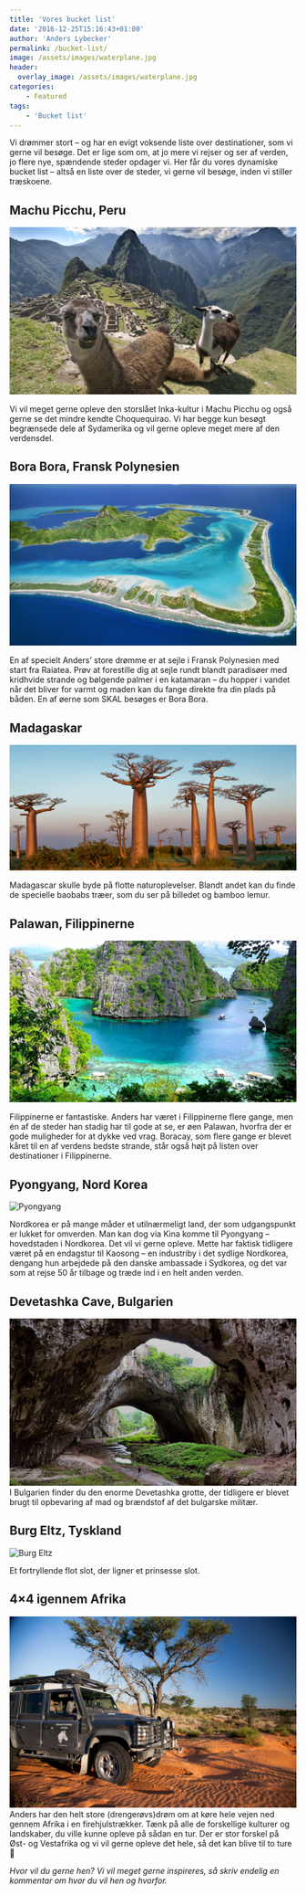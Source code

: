 ```yaml
---
title: 'Vores bucket list'
date: '2016-12-25T15:16:43+01:00'
author: 'Anders Lybecker'
permalink: /bucket-list/
image: /assets/images/waterplane.jpg
header:
  overlay_image: /assets/images/waterplane.jpg
categories:
    - Featured
tags:
    - 'Bucket list'
---
```


Vi drømmer stort – og har en evigt voksende liste over destinationer, som vi gerne vil besøge. Det er lige som om, at jo mere vi rejser og ser af verden, jo flere nye, spændende steder opdager vi. Her får du vores dynamiske bucket list – altså en liste over de steder, vi gerne vil besøge, inden vi stiller træskoene.

## Machu Picchu, Peru

![Machu Picchu](/assets/images/Machu-Picchu.jpg)

Vi vil meget gerne opleve den storslået Inka-kultur i Machu Picchu og også gerne se det mindre kendte Choquequirao. Vi har begge kun besøgt begrænsede dele af Sydamerika og vil gerne opleve meget mere af den verdensdel.

## Bora Bora, Fransk Polynesien

![Bora Bora](/assets/images/bora-bora-island.jpg)

En af specielt Anders’ store drømme er at sejle i Fransk Polynesien med start fra Raiatea. Prøv at forestille dig at sejle rundt blandt paradisøer med kridhvide strande og bølgende palmer i en katamaran – du hopper i vandet når det bliver for varmt og maden kan du fange direkte fra din plads på båden. En af øerne som SKAL besøges er Bora Bora.

## Madagaskar

![Madagaskar](/assets/images/madagaskar.jpg)

Madagascar skulle byde på flotte naturoplevelser. Blandt andet kan du finde de specielle baobabs træer, som du ser på billedet og bamboo lemur.

## Palawan, Filippinerne

![Palawan](/assets/images/Palawan-Island.jpg)

Filippinerne er fantastiske. Anders har været i Filippinerne flere gange, men én af de steder han stadig har til gode at se, er øen Palawan, hvorfra der er gode muligheder for at dykke ved vrag. Boracay, som flere gange er blevet kåret til en af verdens bedste strande, står også højt på listen over destinationer i Filippinerne.

## Pyongyang, Nord Korea

![Pyongyang](/assets/images/North-Korea.jpg)

Nordkorea er på mange måder et utilnærmeligt land, der som udgangspunkt er lukket for omverden. Man kan dog via Kina komme til Pyongyang – hovedstaden i Nordkorea. Det vil vi gerne opleve. Mette har faktisk tidligere været på en endagstur til Kaosong – en industriby i det sydlige Nordkorea, dengang hun arbejdede på den danske ambassade i Sydkorea, og det var som at rejse 50 år tilbage og træde ind i en helt anden verden.

## Devetashka Cave, Bulgarien

![Devetashka Cave](/assets/images/Devetashka-Cave.png)I Bulgarien finder du den enorme Devetashka grotte, der tidligere er blevet brugt til opbevaring af mad og brændstof af det bulgarske militær.

## Burg Eltz, Tyskland

![Burg Eltz](http://rejse.blog/assets/images/BurgEltz-1024x683.jpg)

Et fortryllende flot slot, der ligner et prinsesse slot.

## 4×4 igennem Afrika

![Jeep i Afrika](/assets/images/4x4-Africa.jpg)Anders har den helt store (drengerøvs)drøm om at køre hele vejen ned gennem Afrika i en firehjulstrækker. Tænk på alle de forskellige kulturer og landskaber, du ville kunne opleve på sådan en tur. Der er stor forskel på Øst- og Vestafrika og vi vil gerne opleve det hele, så det kan blive til to ture 🙂

*Hvor vil du gerne hen? Vi vil meget gerne inspireres, så skriv endelig en kommentar om hvor du vil hen og hvorfor.*